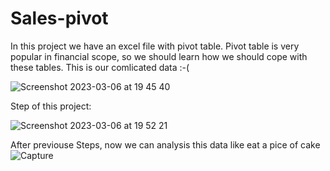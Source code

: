 # Sales-pivot
In this project we have an excel file with pivot table. Pivot table is very popular in financial scope, so we should learn how we should cope with these tables. This is our comlicated data :-(

![Screenshot 2023-03-06 at 19 45 40](https://user-images.githubusercontent.com/65550422/223202723-ad4c6075-1054-4f93-ac5c-c69b604f0c7e.png)


Step of this project:

![Screenshot 2023-03-06 at 19 52 21](https://user-images.githubusercontent.com/65550422/223203873-8a1d4063-9b0d-4647-97c3-2c8e2b75d2b9.png)

After previouse Steps, now we can analysis this data like eat a pice of cake
![Capture](https://user-images.githubusercontent.com/65550422/223202769-50fd5603-db57-4f16-b873-282858041b13.PNG)


